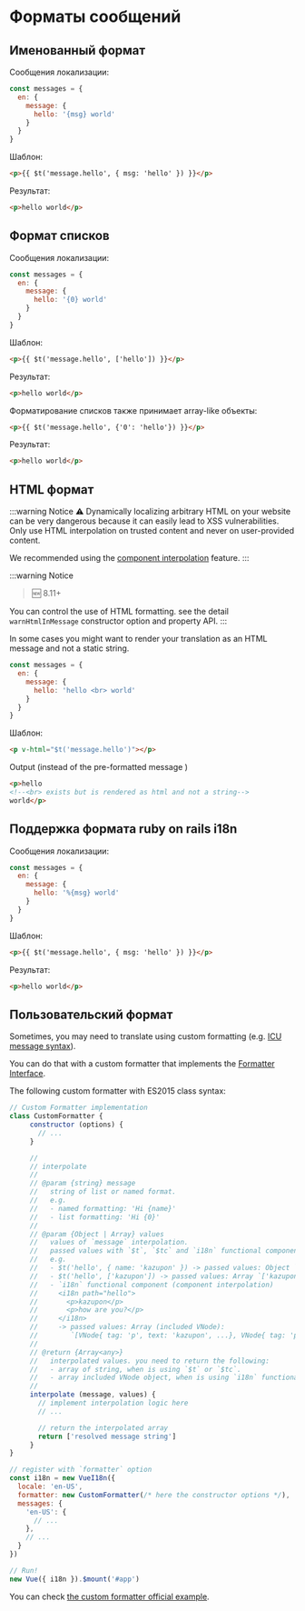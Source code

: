 # Форматы сообщений

## Именованный формат

Сообщения локализации:

```js
const messages = {
  en: {
    message: {
      hello: '{msg} world'
    }
  }
}
```

Шаблон:

```html
<p>{{ $t('message.hello', { msg: 'hello' }) }}</p>
```

Результат:

```html
<p>hello world</p>
```

## Формат списков

Сообщения локализации:

```js
const messages = {
  en: {
    message: {
      hello: '{0} world'
    }
  }
}
```

Шаблон:

```html
<p>{{ $t('message.hello', ['hello']) }}</p>
```

Результат:

```html
<p>hello world</p>
```

Форматирование списков также принимает array-like объекты:

```html
<p>{{ $t('message.hello', {'0': 'hello'}) }}</p>
```

Результат:

```html
<p>hello world</p>
```

## HTML формат

:::warning Notice
:warning: Dynamically localizing arbitrary HTML on your website can be very dangerous because it can easily lead to XSS vulnerabilities. Only use HTML interpolation on trusted content and never on user-provided content.

We recommended using the [component interpolation](interpolation.md) feature.
:::

:::warning Notice
> :new: 8.11+

You can control the use of HTML formatting. see the detail  `warnHtmlInMessage` constructor option and property API.
:::

In some cases you might want to render your translation as an HTML message and not a static string.


```js
const messages = {
  en: {
    message: {
      hello: 'hello <br> world'
    }
  }
}
```

Шаблон:


```html
<p v-html="$t('message.hello')"></p>
```

Output (instead of the pre-formatted message )


```html
<p>hello
<!--<br> exists but is rendered as html and not a string-->
world</p>
```


## Поддержка формата ruby on rails i18n

Сообщения локализации:

```js
const messages = {
  en: {
    message: {
      hello: '%{msg} world'
    }
  }
}
```

Шаблон:

```html
<p>{{ $t('message.hello', { msg: 'hello' }) }}</p>
```

Результат:

```html
<p>hello world</p>
```

## Пользовательский формат

Sometimes, you may need to translate using custom formatting (e.g. [ICU message syntax](http://userguide.icu-project.org/formatparse/messages)).

You can do that with a custom formatter that implements the [Formatter Interface](https://github.com/kazupon/vue-i18n/blob/dev/decls/i18n.js#L41-L43).

The following custom formatter with ES2015 class syntax:

```js
// Custom Formatter implementation
class CustomFormatter {
     constructor (options) {
       // ...
     }

     //
     // interpolate
     //
     // @param {string} message
     //   string of list or named format.
     //   e.g.
     //   - named formatting: 'Hi {name}'
     //   - list formatting: 'Hi {0}'
     //
     // @param {Object | Array} values
     //   values of `message` interpolation.
     //   passed values with `$t`, `$tc` and `i18n` functional component.
     //   e.g.
     //   - $t('hello', { name: 'kazupon' }) -> passed values: Object `{ name: 'kazupon' }`
     //   - $t('hello', ['kazupon']) -> passed values: Array `['kazupon']`
     //   - `i18n` functional component (component interpolation)
     //     <i18n path="hello">
     //       <p>kazupon</p>
     //       <p>how are you?</p>
     //     </i18n>
     //     -> passed values: Array (included VNode):
     //        `[VNode{ tag: 'p', text: 'kazupon', ...}, VNode{ tag: 'p', text: 'how are you?', ...}]`
     //
     // @return {Array<any>}
     //   interpolated values. you need to return the following:
     //   - array of string, when is using `$t` or `$tc`.
     //   - array included VNode object, when is using `i18n` functional component.
     //
     interpolate (message, values) {
       // implement interpolation logic here
       // ...

       // return the interpolated array
       return ['resolved message string']
     }
}

// register with `formatter` option
const i18n = new VueI18n({
  locale: 'en-US',
  formatter: new CustomFormatter(/* here the constructor options */),
  messages: {
    'en-US': {
      // ...
    },
    // ...
  }
})

// Run!
new Vue({ i18n }).$mount('#app')
```

You can check [the custom formatter official example](https://github.com/kazupon/vue-i18n/tree/dev/examples/formatting/custom).

